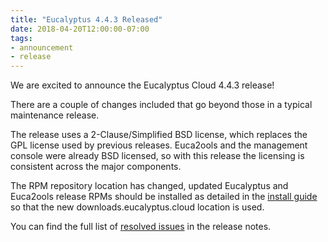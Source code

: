 ```yaml
---
title: "Eucalyptus 4.4.3 Released"
date: 2018-04-20T12:00:00-07:00
tags:
- announcement
- release
---
```


We are excited to announce the Eucalyptus Cloud 4.4.3 release!

There are a couple of changes included that go beyond those in a typical 
maintenance release.

<!--more-->

The release uses a 2-Clause/Simplified BSD license, which replaces the GPL 
license used by previous releases. Euca2ools and the management console were 
already BSD licensed, so with this release the licensing is consistent across
the major components.

The RPM repository location has changed, updated Eucalyptus and Euca2ools 
release RPMs should be installed as detailed in the 
[install guide](https://docs.eucalyptus.cloud/eucalyptus/4.4.3/install-guide/installing_euca_release.html)
so that the new downloads.eucalyptus.cloud location is used.

You can find the full list of 
[resolved issues](https://docs.eucalyptus.cloud/eucalyptus/4.4.3/index.html#release-notes/4.4.3/4.4.3_rn_resolved.html) 
in the release notes.

